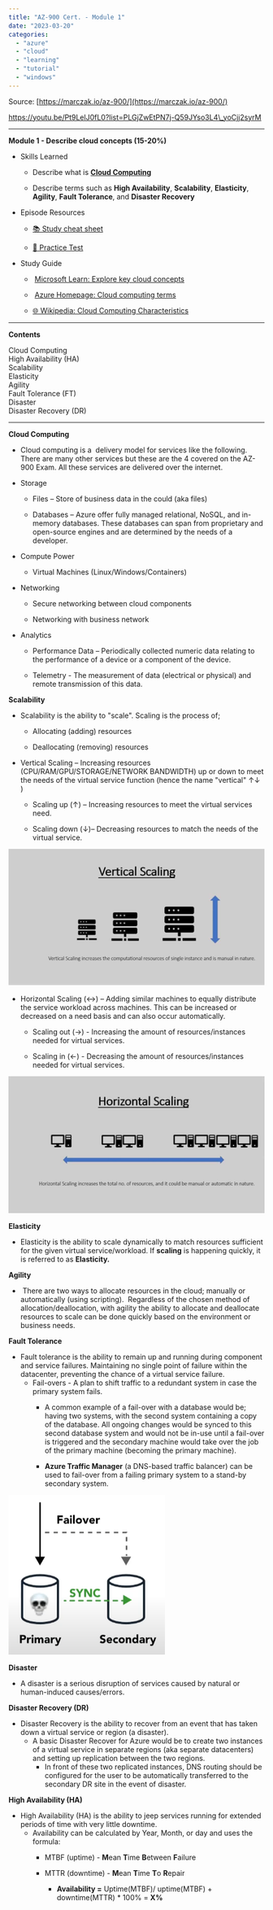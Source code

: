 ```yaml
---
title: "AZ-900 Cert. - Module 1"
date: "2023-03-20"
categories: 
  - "azure"
  - "cloud"
  - "learning"
  - "tutorial"
  - "windows"
---
```


Source: [https://marczak.io/az-900/](https://marczak.io/az-900/)

https://youtu.be/Pt9LelJ0fL0?list=PLGjZwEtPN7j-Q59JYso3L4\_yoCjj2syrM

* * *

**Module 1 - Describe cloud concepts (15-20%)**

- Skills Learned
    - Describe what is [**Cloud Computing**](onenote:#Learning%20Modules&section-id={1801AE52-E18F-4580-8E6C-7B80BF769E62}&page-id={5FC2E363-6494-4B0E-9AD8-881F0E1BA407}&object-id={739D5A59-7E31-4D5A-9614-55AE4FC3A772}&CE&base-path=https://d.docs.live.net/35b5d1d6c43c62b1/Documents/AZ-900%20Studying/Quick%20Notes.one)
    
    - Describe terms such as **High Availability**, **Scalability**, **Elasticity**, **Agility**, **Fault Tolerance**, and **Disaster Recovery**

- Episode Resources
    - [📚 Study cheat sheet](https://marczak.io/az-900/episode-01/cheat-sheet)
    
    - [🧠 Practice Test](https://marczak.io/az-900/episode-01/practice-test)

- Study Guide
    -  [Microsoft Learn: Explore key cloud concepts](https://docs.microsoft.com/learn/modules/discuss-why-cloud-services/4-explore-key-cloud-concepts?WT.mc_id=AZ-MVP-5003556)
    
    -  [Azure Homepage: Cloud computing terms](https://azure.microsoft.com/overview/cloud-computing-dictionary/?WT.mc_id=AZ-MVP-5003556)
    
    - [🌐 Wikipedia: Cloud Computing Characteristics](https://en.wikipedia.org/wiki/Cloud_computing#Characteristics)

* * *

**Contents**

Cloud Computing  
High Availability (HA)  
Scalability  
Elasticity  
Agility  
Fault Tolerance (FT)  
Disaster  
Disaster Recovery (DR)

* * *

**Cloud Computing**

- Cloud computing is a  delivery model for services like the following. There are many other services but these are the 4 covered on the AZ-900 Exam. All these services are delivered over the internet.

- Storage
    - Files – Store of business data in the could (aka files)
    
    - Databases – Azure offer fully managed relational, NoSQL, and in-memory databases. These databases can span from proprietary and open-source engines and are determined by the needs of a developer.

- Compute Power
    - Virtual Machines (Linux/Windows/Containers)

- Networking
    - Secure networking between cloud components
    
    - Networking with business network

- Analytics
    - Performance Data – Periodically collected numeric data relating to the performance of a device or a component of the device.
    
    - Telemetry - The measurement of data (electrical or physical) and remote transmission of this data.

**Scalability**

- Scalability is the ability to "scale". Scaling is the process of;
    - Allocating (adding) resources
    
    - Deallocating (removing) resources

- Vertical Scaling – Increasing resources (CPU/RAM/GPU/STORAGE/NETWORK BANDWIDTH) up or down to meet the needs of the virtual service function (hence the name "vertical" ↑↓ )
    - Scaling up (↑) – Increasing resources to meet the virtual services need.
    
    - Scaling down (↓)– Decreasing resources to match the needs of the virtual service.

![](/assets/images/image-1.jpeg)

- Horizontal Scaling (↔) – Adding similar machines to equally distribute the service workload across machines. This can be increased or decreased on a need basis and can also occur automatically.
    - Scaling out (→) - Increasing the amount of resources/instances needed for virtual services.
    
    - Scaling in (←) - Decreasing the amount of resources/instances needed for virtual services.

![](/assets/images/image.jpeg)

**Elasticity** 

- Elasticity is the ability to scale dynamically to match resources sufficient for the given virtual service/workload. If **scaling** is happening quickly, it is referred to as **Elasticity.**

**Agility**

-  There are two ways to allocate resources in the cloud; manually or automatically (using scripting).  Regardless of the chosen method of allocation/deallocation, with agility the ability to allocate and deallocate resources to scale can be done quickly based on the environment or business needs.

**Fault Tolerance**

- Fault tolerance is the ability to remain up and running during component and service failures. Maintaining no single point of failure within the datacenter, preventing the chance of a virtual service failure.
    - Fail-overs - A plan to shift traffic to a redundant system in case the primary system fails.
        - A common example of a fail-over with a database would be; having two systems, with the second system containing a copy of the database. All ongoing changes would be synced to this second database system and would not be in-use until a fail-over is triggered and the secondary machine would take over the job of the primary machine (becoming the primary machine).
        
        - **Azure Traffic Manager** (a DNS-based traffic balancer) can be used to fail-over from a failing primary system to a stand-by secondary system.

![](/assets/images/image.png)

**Disaster**

- A disaster is a serious disruption of services caused by natural or human-induced causes/errors.

**Disaster Recovery (DR)**

- Disaster Recovery is the ability to recover from an event that has taken down a virtual service or region (a disaster).
    - A basic Disaster Recover for Azure would be to create two instances of a virtual service in separate regions (aka separate datacenters) and setting up replication between the two regions.
        - In front of these two replicated instances, DNS routing should be configured for the user to be automatically transferred to the secondary DR site in the event of disaster. 

**High Availability (HA)**

- High Availability (HA) is the ability to jeep services running for extended periods of time with very little downtime.
    - Availability can be calculated by Year, Month, or day and uses the formula:
        - MTBF (uptime) - **M**ean **T**ime **B**etween **F**ailure
        
        - MTTR (downtime) - **M**ean **T**ime **T**o **R**epair
            - **Availability =** Uptime(MTBF)/ uptime(MTBF) + downtime(MTTR) \* 100% = **X%**
